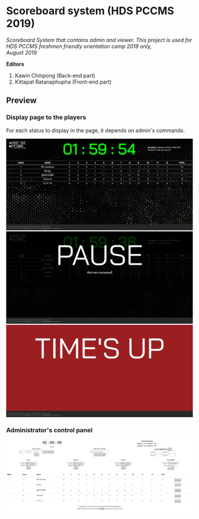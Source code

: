 # Scoreboard system (HDS PCCMS 2019)
*Scoreboard System that contains admin and viewer. This project is used for HDS PCCMS freshmen friendly orientation camp 2019 only, <br> August 2019*

**Editors**
1. Kawin Chinpong (Back-end part)
2. Kittapat Ratanaphupha (Front-end part)

## Preview
### Display page to the players
For each status to display in the page, it depends on admin's commands.

![play](https://github.com/kawin7538/HDS_WEB/blob/master/Play.jpg)
![pause](https://github.com/kawin7538/HDS_WEB/blob/master/Pause.jpg)
![times up](https://github.com/kawin7538/HDS_WEB/blob/master/times%20up.jpg)

### Administrator's control panel
![admin](https://github.com/kawin7538/HDS_WEB/blob/master/Admin.jpg)
